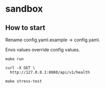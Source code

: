 # sandbox

## How to start

Rename config.yaml.example -> config.yaml.

Envs values override config values.

```shell
make run
```

```shell
curl -X GET \
  http://127.0.0.1:8080/api/v1/health
```

```shell
make stress-test
```